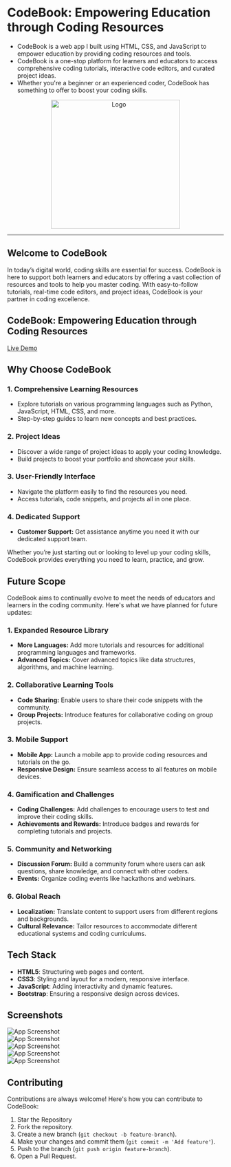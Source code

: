 # CodeBook: Empowering Education through Coding Resources

* CodeBook is a web app I built using HTML, CSS, and JavaScript to empower education by providing coding resources and tools.
* CodeBook is a one-stop platform for learners and educators to access comprehensive coding tutorials, interactive code editors, and curated project ideas.
* Whether you're a beginner or an experienced coder, CodeBook has something to offer to boost your coding skills.

<p align="center">
  <img src="https://github.com/Shreyaa173/Code-Book/blob/master/src/assets/logo.png" alt="Logo" width="300" />
</p>

---

## Welcome to CodeBook

In today’s digital world, coding skills are essential for success. CodeBook is here to support both learners and educators by offering a vast collection of resources and tools to help you master coding. With easy-to-follow tutorials, real-time code editors, and project ideas, CodeBook is your partner in coding excellence.

## CodeBook: Empowering Education through Coding Resources
[Live Demo](https://codebook-eight.vercel.app/)

## Why Choose CodeBook

### 1. Comprehensive Learning Resources
- Explore tutorials on various programming languages such as Python, JavaScript, HTML, CSS, and more.
- Step-by-step guides to learn new concepts and best practices.

### 2. Project Ideas
- Discover a wide range of project ideas to apply your coding knowledge.
- Build projects to boost your portfolio and showcase your skills.

### 3. User-Friendly Interface
- Navigate the platform easily to find the resources you need.
- Access tutorials, code snippets, and projects all in one place.

### 4. Dedicated Support
- **Customer Support:** Get assistance anytime you need it with our dedicated support team.

Whether you’re just starting out or looking to level up your coding skills, CodeBook provides everything you need to learn, practice, and grow.

## Future Scope

CodeBook aims to continually evolve to meet the needs of educators and learners in the coding community. Here's what we have planned for future updates:

### 1. Expanded Resource Library
- **More Languages:** Add more tutorials and resources for additional programming languages and frameworks.
- **Advanced Topics:** Cover advanced topics like data structures, algorithms, and machine learning.

### 2. Collaborative Learning Tools
- **Code Sharing:** Enable users to share their code snippets with the community.
- **Group Projects:** Introduce features for collaborative coding on group projects.

### 3. Mobile Support
- **Mobile App:** Launch a mobile app to provide coding resources and tutorials on the go.
- **Responsive Design:** Ensure seamless access to all features on mobile devices.

### 4. Gamification and Challenges
- **Coding Challenges:** Add challenges to encourage users to test and improve their coding skills.
- **Achievements and Rewards:** Introduce badges and rewards for completing tutorials and projects.

### 5. Community and Networking
- **Discussion Forum:** Build a community forum where users can ask questions, share knowledge, and connect with other coders.
- **Events:** Organize coding events like hackathons and webinars.

### 6. Global Reach
- **Localization:** Translate content to support users from different regions and backgrounds.
- **Cultural Relevance:** Tailor resources to accommodate different educational systems and coding curriculums.

## Tech Stack

- **HTML5**: Structuring web pages and content.
- **CSS3**: Styling and layout for a modern, responsive interface.
- **JavaScript**: Adding interactivity and dynamic features.
- **Bootstrap**: Ensuring a responsive design across devices.

## Screenshots

![App Screenshot](https://github.com/Shreyaa173/Code-Book/blob/master/src/assets/1.png)  
![App Screenshot](https://github.com/Shreyaa173/Code-Book/blob/master/src/assets/2.png)  
![App Screenshot](https://github.com/Shreyaa173/Code-Book/blob/master/src/assets/3.png)  
![App Screenshot](https://github.com/Shreyaa173/Code-Book/blob/master/src/assets/4.png)  
![App Screenshot](https://github.com/Shreyaa173/Code-Book/blob/master/src/assets/5.png)  


## Contributing

Contributions are always welcome! Here's how you can contribute to CodeBook:

1. Star the Repository
2. Fork the repository.
3. Create a new branch (`git checkout -b feature-branch`).
4. Make your changes and commit them (`git commit -m 'Add feature'`).
5. Push to the branch (`git push origin feature-branch`).
6. Open a Pull Request.
